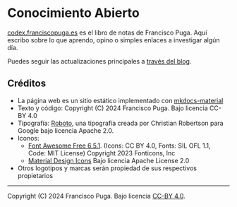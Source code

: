 # Conocimiento Abierto

[codex.franciscopuga.es](https://codex.franciscopuga.es) es el libro de notas de Francisco Puga. Aquí escribo sobre lo que aprendo, opino o simples enlaces a investigar algún día.

Puedes seguir las actualizaciones principales a [través del blog](https://franciscopuga.es).

## Créditos

-   La página web es un sitio estático implementado con [mkdocs-material](https://github.com/squidfunk/mkdocs-material)
-   Texto y código: Copyright (C) 2024 Francisco Puga. Bajo licencia CC-BY 4.0
-   Tipografía: [Roboto](https://fonts.google.com/specimen/Roboto/about), una tipografía creada por Christian Robertson para Google bajo licencia Apache 2.0.
-   Iconos:
    -   [Font Awesome Free 6.5.1](https://fontawesome.com/license/free). (Icons: CC BY 4.0, Fonts: SIL OFL 1.1, Code: MIT License) Copyright 2023 Fonticons, Inc
    -   [Material Design Icons](https://pictogrammers.com/library/mdi/) Bajo licencia Apache License 2.0
-   Otros logotipos y marcas serán propiedad de sus respectivos propietarios

---

Copyright (C) 2024 Francisco Puga. Bajo licencia [CC-BY 4.0](https://creativecommons.org/licenses/by/4.0/).
